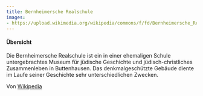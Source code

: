```yaml
---
title: Bernheimersche Realschule
images: 
- https://upload.wikimedia.org/wikipedia/commons/f/fd/Bernheimersche_Realschule.jpg
---
```


#### Übersicht

Die Bernheimersche Realschule ist ein in einer ehemaligen Schule untergebrachtes Museum für jüdische Geschichte und jüdisch-christliches Zusammenleben in Buttenhausen. Das denkmalgeschützte Gebäude diente im Laufe seiner Geschichte sehr unterschiedlichen Zwecken.

Von [Wikipedia](https://de.wikipedia.org/wiki/Bernheimersche_Realschule)
